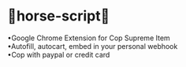 # 🐴horse-script🐴
•Google Chrome Extension for Cop Supreme Item<br>
•Autofill, autocart, embed in your personal webhook<br>
•Cop with paypal or credit card<br>
